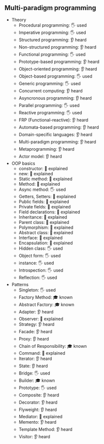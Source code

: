 ## Multi-paradigm programming

- Theory
  - Procedural programming: 🖐️ used
  - Imperative programming: 🖐️ used
  - Structured programming: 👂 heard
  - Non-structured programming: 👂 heard
  - Functional programming: 🖐️ used
  - Prototype-based programming: 👂 heard
  - Object-oriented programming: 👂 heard
  - Object-based programming: 🖐️ used
  - Generic programming: 🖐️ used
  - Concurrent computing: 👂 heard
  - Asyncronous programming: 👂 heard
  - Parallel programming: 🖐️ used
  - Reactive programming: 🖐️ used
  - FRP (Functional-reactive): 👂 heard
  - Automata-based programming: 👂 heard
  - Domain-specific languages: 👂 heard
  - Multi-paradigm programming: 👂 heard
  - Metaprogramming: 👂 heard
  - Actor model: 👂 heard
- OOP basics
  - constructor: 🙋 explained
  - new: 🙋 explained
  - Static method: 🙋 explained
  - Method: 🙋 explained
  - Async method: 🖐️ used
  - Getters, Setters: 🙋 explained
  - Public fields: 🙋 explained
  - Private fields: 🙋 explained
  - Field declarations: 🙋 explained
  - Inheritance: 🙋 explained
  - Parent class: 🙋 explained
  - Polymorphism: 🙋 explained
  - Abstract class: 🙋 explained
  - Interface: 🙋 explained
  - Encapsulation: 🙋 explained
  - Hidden class: 🖐️ used
  - Object form: 🖐️ used
  - instance: 🖐️ used
  - Introspection: 🖐️ used
  - Reflection: 🖐️ used
- Patterns
  - Singleton: 🖐️ used
  - Factory Method: 🎓 known
  - Abstract Factory: 🎓 known
  - Adapter: 👂 heard
  - Observer: 🙋 explained
  - Strategy: 👂 heard
  - Facade: 👂 heard
  - Proxy: 👂 heard
  - Chain of Responsibility: 🎓 known
  - Command: 🙋 explained
  - Iterator: 👂 heard
  - State: 👂 heard
  - Bridge: 🖐️ used
  - Builder: 🎓 known
  - Prototype: 🖐️ used
  - Composite: 👂 heard
  - Decorator: 👂 heard
  - Flyweight: 👂 heard
  - Mediator: 🙋 explained
  - Memento: 👂 heard
  - Template Method: 👂 heard
  - Visitor: 👂 heard
